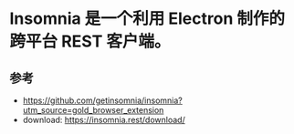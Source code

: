 # Insomnia 是一个利用 Electron 制作的跨平台 REST 客户端。




## 参考
- https://github.com/getinsomnia/insomnia?utm_source=gold_browser_extension
- download: https://insomnia.rest/download/
